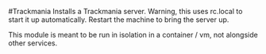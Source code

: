 #Trackmania
Installs a Trackmania server. Warning, this uses rc.local to start it up automatically. Restart the machine to bring the server up.

This module is meant to be run in isolation in a container / vm, not alongside other services.
